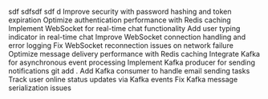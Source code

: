 sdf sdfsdf sdf d Improve security with password hashing and token expiration Optimize authentication performance with Redis caching Implement WebSocket for real-time chat functionality Add user typing indicator in real-time chat Improve WebSocket connection handling and error logging Fix WebSocket reconnection issues on network failure Optimize message delivery performance with Redis caching Integrate Kafka for asynchronous event processing Implement Kafka producer for sending notifications git add . Add Kafka consumer to handle email sending tasks Track user online status updates via Kafka events Fix Kafka message serialization issues